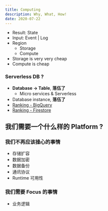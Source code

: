 ```yaml
---
title: Computing
description: Why, What, How!
date: 2020-07-22
---
```


* Result: State
* Input: Event | Log
* Region
  - Storage
  - Compute
* Storage is very very cheap
* Compute is cheap

### Serverless DB ?

* **Database -> Table**, **落伍了**
  - Micro services & Serverless
* Database instance, **落伍了**
* [Ranking - BigQuery](https://db-engines.com/en/ranking_trend/system/Google+BigQuery)
* [Ranking - Firestore](https://db-engines.com/en/ranking_trend/system/Google+Cloud+Firestore)

## 我们需要一个什么样的 Platform ?

### 我们不再应该操心的事情

* 存储扩容
* 数据加密
* 数据备份
* 通讯协议
* Runtime 可用性

### 我们需要 Focus 的事情

* 业务逻辑
